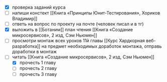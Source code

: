 - [x] проверка заданий курса
- [ ] напиши констект [[Книга «Принципы Юнит-Тестирования», Хориков Владимир]]
- [ ] ответь на вопрос по проекту на почте (человек писал и в тг)
- [x] выложить в [[Ботаним]] план чтения [[Книга «Создание микросервисов», 2 изд, Сэм Ньюмен]]
- [ ] просмотри монтаж всех уроков 11й главы [[Курс Хардкорная веб-разработка]] на предмет необходимых доработок монтажа, отправь доработки в монтаж
- [ ] читать [[Книга «Создание микросервисов», 2 изд, Сэм Ньюмен]]
	- [x] прочесть 1 главу
	- [ ] прочесть 2 главу
	- [ ] прочесть 3 главу